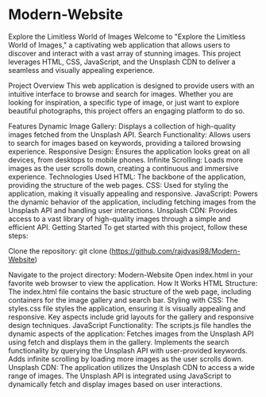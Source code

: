 # Modern-Website
Explore the Limitless World of Images
Welcome to "Explore the Limitless World of Images," a captivating web application that allows users to discover and interact with a vast array of stunning images. This project leverages HTML, CSS, JavaScript, and the Unsplash CDN to deliver a seamless and visually appealing experience.

Project Overview
This web application is designed to provide users with an intuitive interface to browse and search for images. Whether you are looking for inspiration, a specific type of image, or just want to explore beautiful photographs, this project offers an engaging platform to do so.

Features
Dynamic Image Gallery: Displays a collection of high-quality images fetched from the Unsplash API.
Search Functionality: Allows users to search for images based on keywords, providing a tailored browsing experience.
Responsive Design: Ensures the application looks great on all devices, from desktops to mobile phones.
Infinite Scrolling: Loads more images as the user scrolls down, creating a continuous and immersive experience.
Technologies Used
HTML: The backbone of the application, providing the structure of the web pages.
CSS: Used for styling the application, making it visually appealing and responsive.
JavaScript: Powers the dynamic behavior of the application, including fetching images from the Unsplash API and handling user interactions.
Unsplash CDN: Provides access to a vast library of high-quality images through a simple and efficient API.
Getting Started
To get started with this project, follow these steps:

Clone the repository:
git clone (https://github.com/rajdvasi98/Modern-Website)

Navigate to the project directory:
Modern-Website
Open index.html in your favorite web browser to view the application.
How It Works
HTML Structure: The index.html file contains the basic structure of the web page, including containers for the image gallery and search bar.
Styling with CSS: The styles.css file styles the application, ensuring it is visually appealing and responsive. Key aspects include grid layouts for the gallery and responsive design techniques.
JavaScript Functionality: The scripts.js file handles the dynamic aspects of the application:
Fetches images from the Unsplash API using fetch and displays them in the gallery.
Implements the search functionality by querying the Unsplash API with user-provided keywords.
Adds infinite scrolling by loading more images as the user scrolls down.
Unsplash CDN: The application utilizes the Unsplash CDN to access a wide range of images. The Unsplash API is integrated using JavaScript to dynamically fetch and display images based on user interactions.
